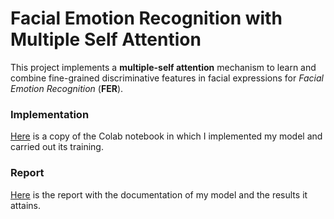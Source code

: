 # Facial Emotion Recognition with Multiple Self Attention

This project implements a **multiple-self attention** mechanism to learn and combine fine-grained discriminative features in facial expressions for *Facial Emotion Recognition* (**FER**).

### Implementation

[Here](notebooks/training.ipynb) is a copy of the Colab notebook in which I implemented my model and carried out its training.

### Report

[Here](reports/report.pdf) is the report with the documentation of my model and the results it attains.
